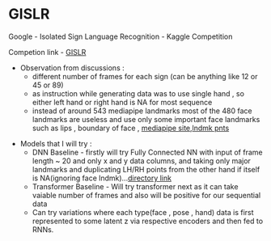 # GISLR
 Google - Isolated Sign Language Recognition - Kaggle Competition

Competion link - [GISLR](https://www.kaggle.com/competitions/asl-signs)

+ Observation from discussions :
  - different number of frames for each sign (can be anything like 12 or 45 or 89)
  + as instruction while generating data was to use single hand , so either left hand or right hand is NA for most sequence
  - instead of around 543 mediapipe landmarks most of the 480 face landmarks are useless and use only some important face landmarks such as lips , boundary of face , [mediapipe site](https://google.github.io/mediapipe/solutions/face_mesh.html),[lndmk pnts](https://github.com/tensorflow/tfjs-models/blob/838611c02f51159afdd77469ce67f0e26b7bbb23/face-landmarks-detection/src/mediapipe-facemesh/keypoints.ts)
  
- Models that I will try :
  + DNN Baseline - firstly will try Fully Connected NN with input of frame length ~ 20 and only x and y data columns, and taking only major landmarks and duplicating LH/RH points from the other hand if itself is NA(ignoring face lndmk)...[directory link](https://github.com/AnmolGarg98/GISLR/tree/main/DNN_handfeatures)
  - Transformer Baseline - Will try transformer next as it can take vaiable number of frames and also will be positive for our sequential data
  + Can try variations where each type(face , pose , hand) data is first represented to some latent z via respective encoders and then fed to RNNs.
  
  
  
